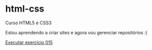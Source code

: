 # html-css
 Curso HTML5 e CSS3

Estou aprendendo a criar sites e agora vou gerenciar repositórios :)

<a href="https://igorhfb.github.io/html-css/exercicios/ex015/index.html"> Executar exercício 015 </a>
